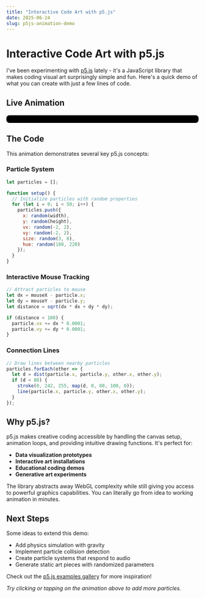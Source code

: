 ```yaml
---
title: "Interactive Code Art with p5.js"
date: 2025-06-24
slug: p5js-animation-demo
---
```


# Interactive Code Art with p5.js

I've been experimenting with [p5.js](https://p5js.org/) lately - it's a JavaScript library that makes coding visual art surprisingly simple and fun. Here's a quick demo of what you can create with just a few lines of code.

## Live Animation

<div id="p5-container" style="text-align: center; margin: 20px auto; padding: 10px; border-radius: 8px; overflow: hidden; background: #000; max-width: 100%; box-sizing: border-box;"></div>

<script src="https://cdnjs.cloudflare.com/ajax/libs/p5.js/1.7.0/p5.min.js"></script>
<script>
let particles = [];
let mouseHistory = [];

function setup() {
  // Make canvas responsive to container size
  let containerWidth = document.getElementById('p5-container').offsetWidth;
  let canvasWidth = min(containerWidth - 20, 800); // 10px padding on each side
  let canvasHeight = min(canvasWidth * 0.5, 400); // Maintain aspect ratio, max 400px
  
  let canvas = createCanvas(canvasWidth, canvasHeight);
  canvas.parent('p5-container');
  
  // Adjust particle count for smaller screens
  let particleCount = width < 600 ? 30 : 50;
  
  // Initialize particles
  for (let i = 0; i < particleCount; i++) {
    particles.push({
      x: random(width),
      y: random(height),
      vx: random(-2, 2),
      vy: random(-2, 2),
      size: random(3, 8),
      hue: random(180, 220)
    });
  }
}

// Handle window resize
function windowResized() {
  let containerWidth = document.getElementById('p5-container').offsetWidth;
  let canvasWidth = min(containerWidth - 20, 800);
  let canvasHeight = min(canvasWidth * 0.5, 400);
  resizeCanvas(canvasWidth, canvasHeight);
}

function draw() {
  background(10, 10, 26, 25); // Fading trail effect
  
  // Track mouse/touch position
  let currentX = mouseX;
  let currentY = mouseY;
  
  // Handle touch on mobile
  if (touches.length > 0) {
    currentX = touches[0].x;
    currentY = touches[0].y;
  }
  
  if (currentX > 0 && currentX < width && currentY > 0 && currentY < height) {
    mouseHistory.push({x: currentX, y: currentY});
    if (mouseHistory.length > 20) {
      mouseHistory.splice(0, 1);
    }
  }
  
  // Draw mouse trail
  noFill();
  for (let i = 0; i < mouseHistory.length - 1; i++) {
    let alpha = map(i, 0, mouseHistory.length, 0, 255);
    stroke(0, 242, 255, alpha);
    strokeWeight(map(i, 0, mouseHistory.length, 1, 5));
    if (mouseHistory[i + 1]) {
      line(mouseHistory[i].x, mouseHistory[i].y, 
           mouseHistory[i + 1].x, mouseHistory[i + 1].y);
    }
  }
  
  // Update and draw particles
  particles.forEach(particle => {
    // Move particles
    particle.x += particle.vx;
    particle.y += particle.vy;
    
    // Bounce off edges
    if (particle.x <= 0 || particle.x >= width) particle.vx *= -1;
    if (particle.y <= 0 || particle.y >= height) particle.vy *= -1;
    
    // Attract to mouse/touch
    if (currentX > 0 && currentX < width) {
      let dx = currentX - particle.x;
      let dy = currentY - particle.y;
      let distance = sqrt(dx * dx + dy * dy);
      
      if (distance < 100) {
        particle.vx += dx * 0.0001;
        particle.vy += dy * 0.0001;
      }
    }
    
    // Draw particle
    fill(particle.hue, 70, 100, 180);
    noStroke();
    ellipse(particle.x, particle.y, particle.size);
    
    // Draw connections between nearby particles
    particles.forEach(other => {
      let d = dist(particle.x, particle.y, other.x, other.y);
      if (d < 80) {
        stroke(0, 242, 255, map(d, 0, 80, 100, 0));
        strokeWeight(0.5);
        line(particle.x, particle.y, other.x, other.y);
      }
    });
  });
  
  // Instructions (responsive text size)
  fill(224, 224, 224, 150);
  noStroke();
  textAlign(CENTER);
  textSize(width < 600 ? 12 : 14);
  let instructionText = width < 600 ? "Tap to add particles" : "Move your mouse around to interact with the particles";
  text(instructionText, width/2, height - 20);
}

function mousePressed() {
  addParticleAtPosition(mouseX, mouseY);
}

function touchStarted() {
  // Handle touch events for mobile
  if (touches.length > 0) {
    addParticleAtPosition(touches[0].x, touches[0].y);
  }
  // Prevent default behavior
  return false;
}

function addParticleAtPosition(x, y) {
  // Add new particle at specified position
  if (x > 0 && x < width && y > 0 && y < height) {
    particles.push({
      x: x,
      y: y,
      vx: random(-3, 3),
      vy: random(-3, 3),
      size: random(4, 10),
      hue: random(180, 220)
    });
    
    // Limit particle count (lower limit for mobile)
    let maxParticles = width < 600 ? 75 : 100;
    if (particles.length > maxParticles) {
      particles.splice(0, 1);
    }
  }
}
</script>

## The Code

This animation demonstrates several key p5.js concepts:

### Particle System
```javascript
let particles = [];

function setup() {
  // Initialize particles with random properties
  for (let i = 0; i < 50; i++) {
    particles.push({
      x: random(width),
      y: random(height),
      vx: random(-2, 2),
      vy: random(-2, 2),
      size: random(3, 8),
      hue: random(180, 220)
    });
  }
}
```

### Interactive Mouse Tracking
```javascript
// Attract particles to mouse
let dx = mouseX - particle.x;
let dy = mouseY - particle.y;
let distance = sqrt(dx * dx + dy * dy);

if (distance < 100) {
  particle.vx += dx * 0.0001;
  particle.vy += dy * 0.0001;
}
```

### Connection Lines
```javascript
// Draw lines between nearby particles
particles.forEach(other => {
  let d = dist(particle.x, particle.y, other.x, other.y);
  if (d < 80) {
    stroke(0, 242, 255, map(d, 0, 80, 100, 0));
    line(particle.x, particle.y, other.x, other.y);
  }
});
```

## Why p5.js?

p5.js makes creative coding accessible by handling the canvas setup, animation loops, and providing intuitive drawing functions. It's perfect for:

- **Data visualization prototypes**
- **Interactive art installations** 
- **Educational coding demos**
- **Generative art experiments**

The library abstracts away WebGL complexity while still giving you access to powerful graphics capabilities. You can literally go from idea to working animation in minutes.

## Next Steps

Some ideas to extend this demo:
- Add physics simulation with gravity
- Implement particle collision detection
- Create particle systems that respond to audio
- Generate static art pieces with randomized parameters

Check out the [p5.js examples gallery](https://p5js.org/examples/) for more inspiration!

*Try clicking or tapping on the animation above to add more particles.*